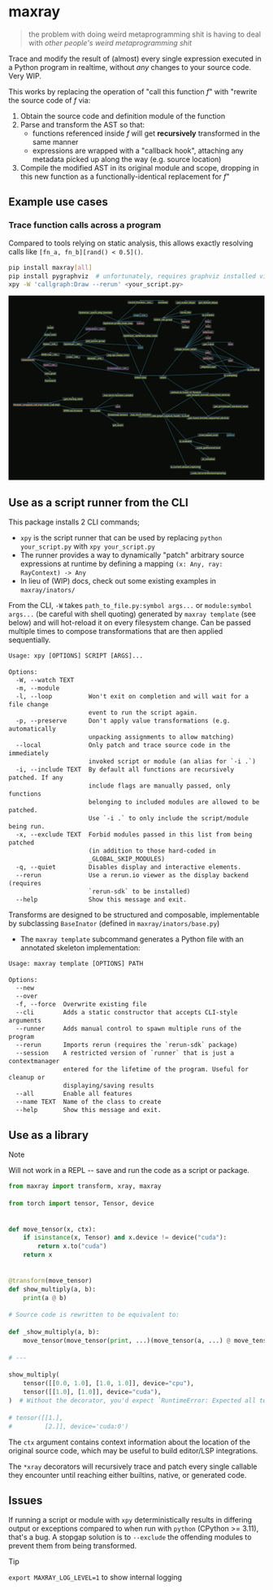 # maxray

> the problem with doing weird metaprogramming shit is having to deal with *other people's weird metaprogramming shit*

Trace and modify the result of (almost) every single expression executed in a Python program in realtime, without *any* changes to your source code. Very WIP.

This works by replacing the operation of "call this function $f$" with "rewrite the source code of $f$ via:
1. Obtain the source code and definition module of the function
2. Parse and transform the AST so that:
    - functions referenced inside $f$ will get **recursively** transformed in the same manner
    - expressions are wrapped with a "callback hook", attaching any metadata picked up along the way (e.g. source location)
3. Compile the modified AST in its original module and scope, dropping in this new function as a functionally-identical replacement for $f$"

## Example use cases

### Trace function calls across a program

Compared to tools relying on static analysis, this allows exactly resolving calls like `[fn_a, fn_b][rand() < 0.5]()`.

```sh
pip install maxray[all]
pip install pygraphviz  # unfortunately, requires graphviz installed via your system package manager
xpy -W 'callgraph:Draw --rerun' <your_script.py>
```

![A graphviz-layout tree-style visualisation of the function call graph for a simple pytorch script](assets/callgraph-torch.png)

## Use as a script runner from the CLI

This package installs 2 CLI commands;
- `xpy` is the script runner that can be used by replacing `python your_script.py` with `xpy your_script.py`
- The runner provides a way to dynamically "patch" arbitrary source expressions at runtime by defining a mapping `(x: Any, ray: RayContext) -> Any`
- In lieu of (WIP) docs, check out some existing examples in `maxray/inators/`

From the CLI, `-W` takes `path_to_file.py:symbol args...` or `module:symbol args...` (be careful with shell quoting) generated by `maxray template` (see below) and will hot-reload it on every filesystem change. Can be passed multiple times to compose transformations that are then applied sequentially.

```
Usage: xpy [OPTIONS] SCRIPT [ARGS]...

Options:
  -W, --watch TEXT
  -m, --module
  -l, --loop          Won't exit on completion and will wait for a file change
                      event to run the script again.
  -p, --preserve      Don't apply value transformations (e.g. automatically
                      unpacking assignments to allow matching)
  --local             Only patch and trace source code in the immediately
                      invoked script or module (an alias for `-i .`)
  -i, --include TEXT  By default all functions are recursively patched. If any
                      include flags are manually passed, only functions
                      belonging to included modules are allowed to be patched.
                      Use `-i .` to only include the script/module being run.
  -x, --exclude TEXT  Forbid modules passed in this list from being patched
                      (in addition to those hard-coded in
                      _GLOBAL_SKIP_MODULES)
  -q, --quiet         Disables display and interactive elements.
  --rerun             Use a rerun.io viewer as the display backend (requires
                      `rerun-sdk` to be installed)
  --help              Show this message and exit.
```

Transforms are designed to be structured and composable, implementable by subclassing `BaseInator` (defined in `maxray/inators/base.py`)
- The `maxray template` subcommand generates a Python file with an annotated skeleton implementation:

```
Usage: maxray template [OPTIONS] PATH

Options:
  --new
  --over
  -f, --force  Overwrite existing file
  --cli        Adds a static constructor that accepts CLI-style arguments
  --runner     Adds manual control to spawn multiple runs of the program
  --rerun      Imports rerun (requires the `rerun-sdk` package)
  --session    A restricted version of `runner` that is just a contextmanager
               entered for the lifetime of the program. Useful for cleanup or
               displaying/saving results
  --all        Enable all features
  --name TEXT  Name of the class to create
  --help       Show this message and exit.
```


## Use as a library

> [!NOTE]
> Will not work in a REPL -- save and run the code as a script or package.

```python
from maxray import transform, xray, maxray

from torch import tensor, Tensor, device


def move_tensor(x, ctx):
    if isinstance(x, Tensor) and x.device != device("cuda"):
        return x.to("cuda")
    return x


@transform(move_tensor)
def show_multiply(a, b):
    print(a @ b)

# Source code is rewritten to be equivalent to:

def _show_multiply(a, b):
    move_tensor(move_tensor(print, ...)(move_tensor(a, ...) @ move_tensor(b, ...)), ...)

# ---

show_multiply(
    tensor([[0.0, 1.0], [1.0, 1.0]], device="cpu"),
    tensor([[1.0], [1.0]], device="cuda"),
)  # Without the decorator, you'd expect `RuntimeError: Expected all tensors to be on the same device`

# tensor([[1.],
#         [2.]], device='cuda:0')
```

The `ctx` argument contains context information about the location of the original source code, which may be useful to build editor/LSP integrations.

The `*xray` decorators will recursively trace and patch every single callable they encounter until reaching either builtins, native, or generated code.


## Issues

If running a script or module with `xpy` deterministically results in differing output or exceptions compared to when run with `python` (CPython >= 3.11), that's a bug. A stopgap solution is to `--exclude` the offending modules to prevent them from being transformed.

> [!TIP] 
> `export MAXRAY_LOG_LEVEL=1` to show internal logging
